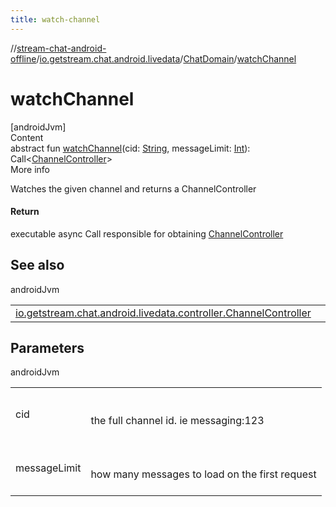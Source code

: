 ```yaml
---
title: watch-channel
---
```

//[stream-chat-android-offline](../../../index.md)/[io.getstream.chat.android.livedata](../index.md)/[ChatDomain](index.md)/[watchChannel](watchChannel.md)



# watchChannel  
[androidJvm]  
Content  
abstract fun [watchChannel](watchChannel.md)(cid: [String](https://kotlinlang.org/api/latest/jvm/stdlib/kotlin/-string/index.html), messageLimit: [Int](https://kotlinlang.org/api/latest/jvm/stdlib/kotlin/-int/index.html)): Call&lt;[ChannelController](../../io.getstream.chat.android.livedata.controller/ChannelController/index.md)&gt;  
More info  


Watches the given channel and returns a ChannelController



#### Return  


executable async Call responsible for obtaining [ChannelController](../../io.getstream.chat.android.livedata.controller/ChannelController/index.md)



## See also  
  
androidJvm  
  
| | |
|---|---|
| <a name="io.getstream.chat.android.livedata/ChatDomain/watchChannel/#kotlin.String#kotlin.Int/PointingToDeclaration/"></a>[io.getstream.chat.android.livedata.controller.ChannelController](../../io.getstream.chat.android.livedata.controller/ChannelController/index.md)| <a name="io.getstream.chat.android.livedata/ChatDomain/watchChannel/#kotlin.String#kotlin.Int/PointingToDeclaration/"></a>|
  


## Parameters  
  
androidJvm  
  
| | |
|---|---|
| <a name="io.getstream.chat.android.livedata/ChatDomain/watchChannel/#kotlin.String#kotlin.Int/PointingToDeclaration/"></a>cid| <a name="io.getstream.chat.android.livedata/ChatDomain/watchChannel/#kotlin.String#kotlin.Int/PointingToDeclaration/"></a><br/><br/>the full channel id. ie messaging:123<br/><br/>|
| <a name="io.getstream.chat.android.livedata/ChatDomain/watchChannel/#kotlin.String#kotlin.Int/PointingToDeclaration/"></a>messageLimit| <a name="io.getstream.chat.android.livedata/ChatDomain/watchChannel/#kotlin.String#kotlin.Int/PointingToDeclaration/"></a><br/><br/>how many messages to load on the first request<br/><br/>|
  
  



